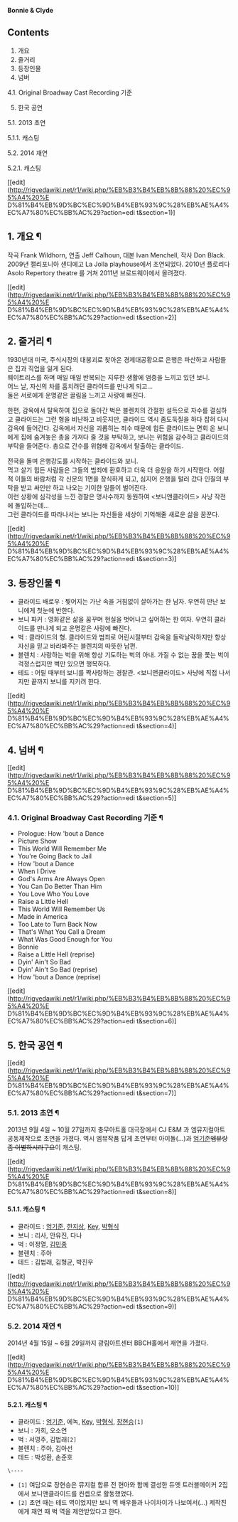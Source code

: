 **Bonnie & Clyde**

## Contents

    

1. 개요 
2. 줄거리 
3. 등장인물 
4. 넘버 
    

4.1. Original Broadway Cast Recording 기준

5. 한국 공연 
    

5.1. 2013 초연

    

5.1.1. 캐스팅

5.2. 2014 재연

    

5.2.1. 캐스팅

[[edit](http://rigvedawiki.net/r1/wiki.php/%EB%B3%B4%EB%8B%88%20%EC%95%A4%20%E
D%81%B4%EB%9D%BC%EC%9D%B4%EB%93%9C%28%EB%AE%A4%EC%A7%80%EC%BB%AC%29?action=edi
t&section=1)]

## 1. 개요 ¶

작곡 Frank Wildhorn, 연출 Jeff Calhoun, 대본 Ivan Menchell, 작사 Don Black. 2009년
캘리포니아 샌디에고 La Jolla playhouse에서 초연되었다. 2010년 플로리다 Asolo Repertory theatre 를 거쳐
2011년 브로드웨이에서 올려졌다.

  

[[edit](http://rigvedawiki.net/r1/wiki.php/%EB%B3%B4%EB%8B%88%20%EC%95%A4%20%E
D%81%B4%EB%9D%BC%EC%9D%B4%EB%93%9C%28%EB%AE%A4%EC%A7%80%EC%BB%AC%29?action=edi
t&section=2)]

## 2. 줄거리 ¶

1930년대 미국, 주식시장의 대붕괴로 찾아온 경제대공황으로 은행은 파산하고 사람들은 집과 직업을 잃게 된다.  
웨이트리스를 하며 매일 매일 반복되는 지루한 생활에 염증을 느끼고 있던 보니.  
어느 날, 자신의 차를 훔치려던 클라이드를 만나게 되고...  
둘은 서로에게 운명같은 끌림을 느끼고 사랑에 빠진다.

  

한편, 감옥에서 탈옥하여 집으로 돌아간 벅은 블렌치의 간절한 설득으로 자수를 결심하고 클라이드는 그런 형을 비난하고 비웃지만, 클라이드 역시
좀도둑질을 하다 잡혀 다시 감옥에 들어간다. 감옥에서 자신을 괴롭히는 죄수 때문에 힘든 클라이드는 면회 온 보니에게 집에 숨겨놓은 총을
가져다 줄 것을 부탁하고, 보니는 위험을 감수하고 클라이드의 부탁을 들어준다. 총으로 간수를 위협해 감옥에서 탈출하는 클라이드.

  

전국을 돌며 은행강도를 시작하는 클라이드와 보니.  
먹고 살기 힘든 사람들은 그들의 범죄에 환호하고 더욱 더 응원을 하기 시작한다. 어릴 적 이들의 바람처럼 각 신문의 1면을 장식하게 되고,
심지어 은행을 털러 갔다 인질의 부탁을 받고 싸인만 하고 나오는 기이한 일들이 벌어진다.  
이런 상황에 심각성을 느낀 경찰은 명사수까지 동원하여 <보니앤클라이드> 사냥 작전에 돌입하는데...  
그런 클라이드를 따라나서는 보니는 자신들을 세상이 기억해줄 새로운 삶을 꿈꾼다.

  

[[edit](http://rigvedawiki.net/r1/wiki.php/%EB%B3%B4%EB%8B%88%20%EC%95%A4%20%E
D%81%B4%EB%9D%BC%EC%9D%B4%EB%93%9C%28%EB%AE%A4%EC%A7%80%EC%BB%AC%29?action=edi
t&section=3)]

## 3. 등장인물 ¶

  * 클라이드 배로우 : 찢어지는 가난 속을 거침없이 살아가는 한 남자. 우연히 만난 보니에게 첫눈에 반한다.
  * 보니 파커 : 영화같은 삶을 꿈꾸며 현실을 벗어나고 싶어하는 한 여자. 우연히 클라이드를 만나게 되고 운명같은 사랑에 빠진다.
  * 벅 : 클라이드의 형. 클라이드와 범죄로 어린시절부터 감옥을 들락날락하지만 항상 자신을 믿고 바라봐주는 블렌치의 따뜻한 남편.
  * 블렌치 : 사랑하는 벅을 위해 항상 기도하는 벅의 아내. 가질 수 없는 꿈을 쫓는 벅이 걱정스럽지만 벅만 있으면 행복하다.
  * 테드 : 어릴 때부터 보니를 짝사랑하는 경찰관. <보니앤클라이드> 사냥에 직접 나서지만 끝까지 보니를 지키려 한다.  

[[edit](http://rigvedawiki.net/r1/wiki.php/%EB%B3%B4%EB%8B%88%20%EC%95%A4%20%E
D%81%B4%EB%9D%BC%EC%9D%B4%EB%93%9C%28%EB%AE%A4%EC%A7%80%EC%BB%AC%29?action=edi
t&section=4)]

## 4. 넘버 ¶

[[edit](http://rigvedawiki.net/r1/wiki.php/%EB%B3%B4%EB%8B%88%20%EC%95%A4%20%E
D%81%B4%EB%9D%BC%EC%9D%B4%EB%93%9C%28%EB%AE%A4%EC%A7%80%EC%BB%AC%29?action=edi
t&section=5)]

### 4.1. Original Broadway Cast Recording 기준 ¶

  * Prologue: How 'bout a Dance
  * Picture Show
  * This World Will Remember Me
  * You're Going Back to Jail
  * How 'bout a Dance
  * When I Drive
  * God's Arms Are Always Open
  * You Can Do Better Than Him
  * You Love Who You Love
  * Raise a Little Hell
  * This World Will Remember Us
  * Made in America
  * Too Late to Turn Back Now
  * That's What You Call a Dream
  * What Was Good Enough for You
  * Bonnie
  * Raise a Little Hell (reprise)
  * Dyin' Ain't So Bad
  * Dyin' Ain't So Bad (reprise)
  * How 'bout a Dance (reprise)  

[[edit](http://rigvedawiki.net/r1/wiki.php/%EB%B3%B4%EB%8B%88%20%EC%95%A4%20%E
D%81%B4%EB%9D%BC%EC%9D%B4%EB%93%9C%28%EB%AE%A4%EC%A7%80%EC%BB%AC%29?action=edi
t&section=6)]

## 5. 한국 공연 ¶

[[edit](http://rigvedawiki.net/r1/wiki.php/%EB%B3%B4%EB%8B%88%20%EC%95%A4%20%E
D%81%B4%EB%9D%BC%EC%9D%B4%EB%93%9C%28%EB%AE%A4%EC%A7%80%EC%BB%AC%29?action=edi
t&section=7)]

### 5.1. 2013 초연 ¶

2013년 9월 4일 ~ 10월 27일까지 충무아트홀 대극장에서 CJ E&M 과 엠뮤지컬아트 공동제작으로 초연을 가졌다. 역시 엠뮤작품 답게
초연부터 아이돌(...)과 [엄기준](%EC%97%84%EA%B8%B0%EC%A4%80.md)<del>엠뮤랑 좀
이별하시라구요</del>이 캐스팅.

  

[[edit](http://rigvedawiki.net/r1/wiki.php/%EB%B3%B4%EB%8B%88%20%EC%95%A4%20%E
D%81%B4%EB%9D%BC%EC%9D%B4%EB%93%9C%28%EB%AE%A4%EC%A7%80%EC%BB%AC%29?action=edi
t&section=8)]

#### 5.1.1. 캐스팅 ¶

  * 클라이드 : [엄기준](%EC%97%84%EA%B8%B0%EC%A4%80.md), [한지상](%ED%95%9C%EC%A7%80%EC%83%81.md), [Key](Key.md), [박형식](%EB%B0%95%ED%98%95%EC%8B%9D.md)
  * 보니 : 리사, 안유진, 다나
  * 벅 : 이정열, [김민종](%EA%B9%80%EB%AF%BC%EC%A2%85.md)
  * 블렌치 : 주아
  * 테드 : 김법래, 김형균, 박진우  

[[edit](http://rigvedawiki.net/r1/wiki.php/%EB%B3%B4%EB%8B%88%20%EC%95%A4%20%E
D%81%B4%EB%9D%BC%EC%9D%B4%EB%93%9C%28%EB%AE%A4%EC%A7%80%EC%BB%AC%29?action=edi
t&section=9)]

### 5.2. 2014 재연 ¶

2014년 4월 15일 ~ 6월 29일까지 광림아트센터 BBCH홀에서 재연을 가졌다.

  

[[edit](http://rigvedawiki.net/r1/wiki.php/%EB%B3%B4%EB%8B%88%20%EC%95%A4%20%E
D%81%B4%EB%9D%BC%EC%9D%B4%EB%93%9C%28%EB%AE%A4%EC%A7%80%EC%BB%AC%29?action=edi
t&section=10)]

#### 5.2.1. 캐스팅 ¶

  * 클라이드 : [엄기준](%EC%97%84%EA%B8%B0%EC%A4%80.md), 에녹, [Key](Key.md), [박형식](%EB%B0%95%ED%98%95%EC%8B%9D.md), [장현승](%EC%9E%A5%ED%98%84%EC%8A%B9.md)`[1]`
  * 보니 : 가희, 오소연
  * 벅 : 서영주, 김법래`[2]`
  * 블렌치 : 주아, 김아선
  * 테드 : 박성환, 손준호

`\----`

  * `[1]` 여담으로 장현승은 뮤지컬 합류 전 현아와 함께 결성한 듀엣 트러블메이커 2집에서 보니앤클라이드를 컨셉으로 활동했었다.
  * `[2]` 초연 때는 테드 역이었지만 보니 역 배우들과 나이차이가 나보여서(...) 제작진에게 재연 때 벅 역을 제안받았다고 한다.

